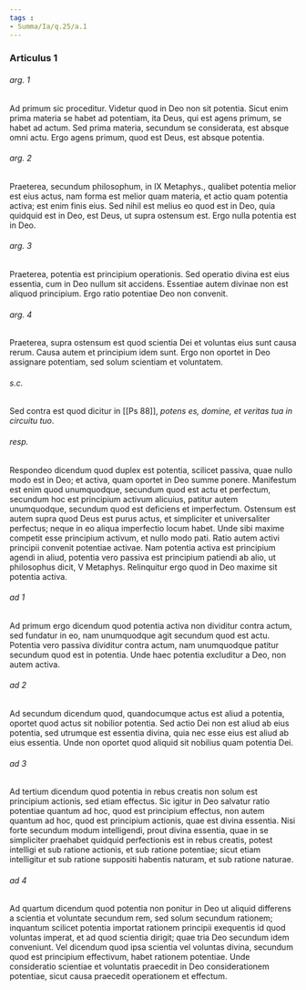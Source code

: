```yaml
---
tags : 
- Summa/Ia/q.25/a.1
---
```


### Articulus 1

###### arg. 1
Ad primum sic proceditur. Videtur quod in Deo non sit potentia. Sicut enim prima materia se habet ad potentiam, ita Deus, qui est agens primum, se habet ad actum. Sed prima materia, secundum se considerata, est absque omni actu. Ergo agens primum, quod est Deus, est absque potentia.

###### arg. 2
Praeterea, secundum philosophum, in IX Metaphys., qualibet potentia melior est eius actus, nam forma est melior quam materia, et actio quam potentia activa; est enim finis eius. Sed nihil est melius eo quod est in Deo, quia quidquid est in Deo, est Deus, ut supra ostensum est. Ergo nulla potentia est in Deo.

###### arg. 3
Praeterea, potentia est principium operationis. Sed operatio divina est eius essentia, cum in Deo nullum sit accidens. Essentiae autem divinae non est aliquod principium. Ergo ratio potentiae Deo non convenit.

###### arg. 4
Praeterea, supra ostensum est quod scientia Dei et voluntas eius sunt causa rerum. Causa autem et principium idem sunt. Ergo non oportet in Deo assignare potentiam, sed solum scientiam et voluntatem.

###### s.c.
Sed contra est quod dicitur in [[Ps 88]], *potens es, domine, et veritas tua in circuitu tuo*.

###### resp.
Respondeo dicendum quod duplex est potentia, scilicet passiva, quae nullo modo est in Deo; et activa, quam oportet in Deo summe ponere. Manifestum est enim quod unumquodque, secundum quod est actu et perfectum, secundum hoc est principium activum alicuius, patitur autem unumquodque, secundum quod est deficiens et imperfectum. Ostensum est autem supra quod Deus est purus actus, et simpliciter et universaliter perfectus; neque in eo aliqua imperfectio locum habet. Unde sibi maxime competit esse principium activum, et nullo modo pati. Ratio autem activi principii convenit potentiae activae. Nam potentia activa est principium agendi in aliud, potentia vero passiva est principium patiendi ab alio, ut philosophus dicit, V Metaphys. Relinquitur ergo quod in Deo maxime sit potentia activa.

###### ad 1
Ad primum ergo dicendum quod potentia activa non dividitur contra actum, sed fundatur in eo, nam unumquodque agit secundum quod est actu. Potentia vero passiva dividitur contra actum, nam unumquodque patitur secundum quod est in potentia. Unde haec potentia excluditur a Deo, non autem activa.

###### ad 2
Ad secundum dicendum quod, quandocumque actus est aliud a potentia, oportet quod actus sit nobilior potentia. Sed actio Dei non est aliud ab eius potentia, sed utrumque est essentia divina, quia nec esse eius est aliud ab eius essentia. Unde non oportet quod aliquid sit nobilius quam potentia Dei.

###### ad 3
Ad tertium dicendum quod potentia in rebus creatis non solum est principium actionis, sed etiam effectus. Sic igitur in Deo salvatur ratio potentiae quantum ad hoc, quod est principium effectus, non autem quantum ad hoc, quod est principium actionis, quae est divina essentia. Nisi forte secundum modum intelligendi, prout divina essentia, quae in se simpliciter praehabet quidquid perfectionis est in rebus creatis, potest intelligi et sub ratione actionis, et sub ratione potentiae; sicut etiam intelligitur et sub ratione suppositi habentis naturam, et sub ratione naturae.

###### ad 4
Ad quartum dicendum quod potentia non ponitur in Deo ut aliquid differens a scientia et voluntate secundum rem, sed solum secundum rationem; inquantum scilicet potentia importat rationem principii exequentis id quod voluntas imperat, et ad quod scientia dirigit; quae tria Deo secundum idem conveniunt. Vel dicendum quod ipsa scientia vel voluntas divina, secundum quod est principium effectivum, habet rationem potentiae. Unde consideratio scientiae et voluntatis praecedit in Deo considerationem potentiae, sicut causa praecedit operationem et effectum.

